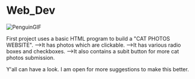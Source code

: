 # Web_Dev
![PenguinGIF](https://github.com/user-attachments/assets/df634829-8ab2-41f8-a945-6991b3255052)

First project uses a basic HTML program to build a "CAT PHOTOS WEBSITE".
-->It has photos which are clickable.
-->It has various radio boxes and checkboxes.
-->It also contains a subit button for more cat photos submission.

Y'all can have a look. I am open for more suggestions to make this better.
